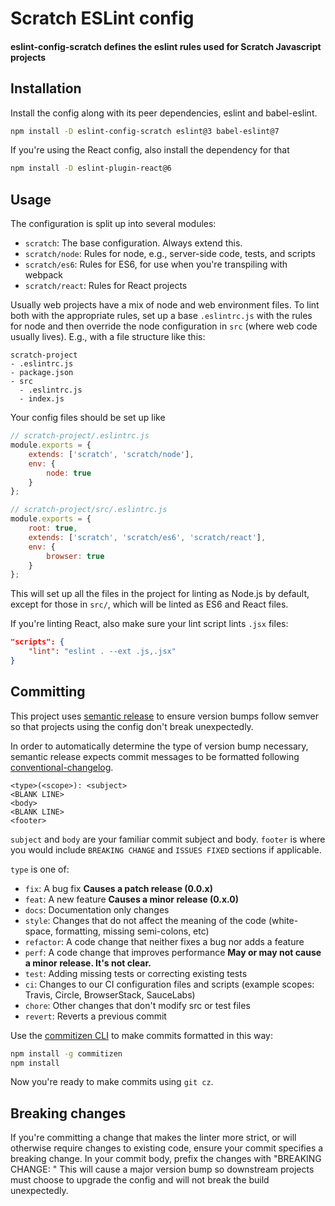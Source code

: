 # Scratch ESLint config
#### eslint-config-scratch defines the eslint rules used for Scratch Javascript projects

## Installation
Install the config along with its peer dependencies, eslint and babel-eslint.
```bash
npm install -D eslint-config-scratch eslint@3 babel-eslint@7
```

If you're using the React config, also install the dependency for that
```bash
npm install -D eslint-plugin-react@6
```

## Usage
The configuration is split up into several modules:
* `scratch`: The base configuration. Always extend this.
* `scratch/node`: Rules for node, e.g., server-side code, tests, and scripts
* `scratch/es6`: Rules for ES6, for use when you're transpiling with webpack
* `scratch/react`: Rules for React projects

Usually web projects have a mix of node and web environment files. To lint both
with the appropriate rules, set up a base `.eslintrc.js` with the rules for node
and then override the node configuration in `src` (where web code usually lives).
E.g., with a file structure like this:
```
scratch-project
- .eslintrc.js
- package.json
- src
  - .eslintrc.js
  - index.js
```
Your config files should be set up like
```javascript
// scratch-project/.eslintrc.js
module.exports = {
    extends: ['scratch', 'scratch/node'],
    env: {
        node: true
    }
};

// scratch-project/src/.eslintrc.js
module.exports = {
    root: true,
    extends: ['scratch', 'scratch/es6', 'scratch/react'],
    env: {
        browser: true
    }
};
```
This will set up all the files in the project for linting as Node.js by default,
except for those in `src/`, which will be linted as ES6 and React files.

If you're linting React, also make sure your lint script lints `.jsx` files:
```json
"scripts": {
    "lint": "eslint . --ext .js,.jsx"
}
```

## Committing
This project uses [semantic release](https://github.com/semantic-release/semantic-release)
to ensure version bumps follow semver so that projects using the config don't
break unexpectedly.

In order to automatically determine the type of version bump necessary, semantic
release expects commit messages to be formatted following
[conventional-changelog](https://github.com/bcoe/conventional-changelog-standard/blob/master/convention.md).
```
<type>(<scope>): <subject>
<BLANK LINE>
<body>
<BLANK LINE>
<footer>
```

`subject` and `body` are your familiar commit subject and body. `footer` is
where you would include `BREAKING CHANGE` and `ISSUES FIXED` sections if
applicable.

`type` is one of:
* `fix`: A bug fix **Causes a patch release (0.0.x)**
* `feat`: A new feature **Causes a minor release (0.x.0)**
* `docs`: Documentation only changes
* `style`: Changes that do not affect the meaning of the code (white-space, formatting, missing semi-colons, etc)
* `refactor`: A code change that neither fixes a bug nor adds a feature
* `perf`: A code change that improves performance **May or may not cause a minor release. It's not clear.**
* `test`: Adding missing tests or correcting existing tests
* `ci`: Changes to our CI configuration files and scripts (example scopes: Travis, Circle, BrowserStack, SauceLabs)
* `chore`: Other changes that don't modify src or test files
* `revert`: Reverts a previous commit

Use the [commitizen CLI](https://github.com/commitizen/cz-cli) to make commits
formatted in this way:

```bash
npm install -g commitizen
npm install
```

Now you're ready to make commits using `git cz`.

## Breaking changes
If you're committing a change that makes the linter more strict, or will
otherwise require changes to existing code, ensure your commit specifies a
breaking change.  In your commit body, prefix the changes with "BREAKING CHANGE: "
This will cause a major version bump so downstream projects must choose to upgrade
the config and will not break the build unexpectedly.

